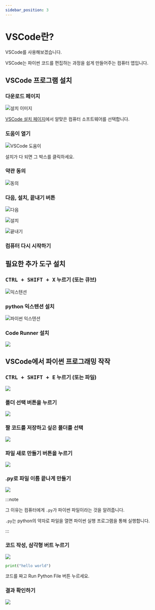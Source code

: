 ```yaml
---
sidebar_position: 3
---
```


# VSCode란?

VSCode를 사용해보겠습니다.

VSCode는 파이썬 코드를 편집하는 과정을 쉽게 만들어주는 컴퓨터 앱입니다.

## VSCode 프로그램 설치

### 다운로드 페이지

![설치 이미지](https://image-loader-coding-insight.web.app/py-kr/img/vscode.jpg)

[VSCode 설치 페이지](https://code.visualstudio.com/download)에서 알맞은 컴퓨터 소프트웨어를 선택합니다.

### 도움이 열기

![VSCode 도움이](https://image-loader-coding-insight.web.app/py-kr/img/vscodesetup.jpg)

설치가 다 되면 그 박스를 클릭하세요.

### 약관 동의

![동의](https://image-loader-coding-insight.web.app/py-kr/img/agree.jpg)

### 다음, 설치, 끝내기 버튼

![다음](https://image-loader-coding-insight.web.app/py-kr/img/nextvscode.jpg)

![설치](https://image-loader-coding-insight.web.app/py-kr/img/installvscode.jpg)

![끝내기](https://image-loader-coding-insight.web.app/py-kr/img/vscodefinish.jpg)

### 컴퓨터 다시 시작하기

## 필요한 추가 도구 설치

### <kbd>CTRL + SHIFT + X</kbd> 누르기 (또는 큐브)

![익스텐션](https://image-loader-coding-insight.web.app/py-kr/img/cube.jpg)

### python 익스텐션 설치

![파이썬 익스텐션](https://image-loader-coding-insight.web.app/py-kr/img/pythonextinstall.png)

### Code Runner 설치

![](https://image-loader-coding-insight.web.app/py-kr/img/coderunner.jpg)

## VSCode에서 파이썬 프로그래밍 작작

### <kbd>CTRL + SHIFT + E</kbd> 누르기 (또는 파일)

![](https://image-loader-coding-insight.web.app/py-kr/img/file.jpg)

### 폴더 선택 버튼을 누르기

![](https://image-loader-coding-insight.web.app/py-kr/img/choose.jpg)

### 짤 코드를 저장하고 싶은 폴더를 선택

![](https://image-loader-coding-insight.web.app/py-kr/img/background.jpg)

### 파일 새로 만들기 버튼을 누르기

![](https://image-loader-coding-insight.web.app/py-kr/img/newfile.jpg)

### .py로 파일 이름 끝나게 만들기

![](https://image-loader-coding-insight.web.app/py-kr/img/filename.jpg)

:::note

그 이유는 컴퓨터에게 `.py`가 파이썬 파일이라는 것을 알려줍니다.

`.py`는 python의 약자로 파일을 열면 파이썬 실행 프로그램을 통해 실행합니다.

:::

### 코드 작성, 삼각형 버트 누르기

![](https://image-loader-coding-insight.web.app/py-kr/img/tri.jpg)

```python
print("hello world")
```

코드를 짜고 Run Python File 버튼 누르세요.

### 결과 확인하기

![](https://image-loader-coding-insight.web.app/py-kr/img/helloworld.jpg)
